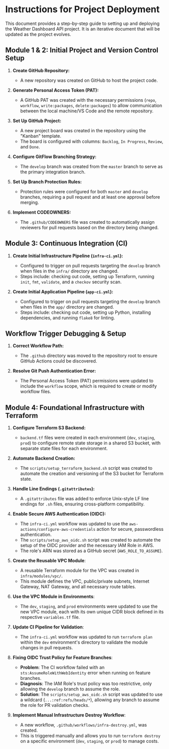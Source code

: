 # Instructions for Project Deployment

This document provides a step-by-step guide to setting up and deploying the Weather Dashboard API project. It is an iterative document that will be updated as the project evolves.

## Module 1 & 2: Initial Project and Version Control Setup

1.  **Create GitHub Repository:**
    *   A new repository was created on GitHub to host the project code.

2.  **Generate Personal Access Token (PAT):**
    *   A GitHub PAT was created with the necessary permissions (`repo`, `workflow`, `write:packages`, `delete:packages`) to allow communication between the local machine/VS Code and the remote repository.

3.  **Set Up GitHub Project:**
    *   A new project board was created in the repository using the "Kanban" template.
    *   The board is configured with columns: `Backlog`, `In Progress`, `Review`, and `Done`.

4.  **Configure GitFlow Branching Strategy:**
    *   The `develop` branch was created from the `master` branch to serve as the primary integration branch.

5.  **Set Up Branch Protection Rules:**
    *   Protection rules were configured for both `master` and `develop` branches, requiring a pull request and at least one approval before merging.

6.  **Implement CODEOWNERS:**
    *   The `.github/CODEOWNERS` file was created to automatically assign reviewers for pull requests based on the directory being changed.

## Module 3: Continuous Integration (CI)

1.  **Create Initial Infrastructure Pipeline (`infra-ci.yml`):**
    *   Configured to trigger on pull requests targeting the `develop` branch when files in the `infra/` directory are changed.
    *   Steps include: checking out code, setting up Terraform, running `init`, `fmt`, `validate`, and a `checkov` security scan.

2.  **Create Initial Application Pipeline (`app-ci.yml`):**
    *   Configured to trigger on pull requests targeting the `develop` branch when files in the `app/` directory are changed.
    *   Steps include: checking out code, setting up Python, installing dependencies, and running `flake8` for linting.

## Workflow Trigger Debugging & Setup

1.  **Correct Workflow Path:**
    *   The `.github` directory was moved to the repository root to ensure GitHub Actions could be discovered.

2.  **Resolve Git Push Authentication Error:**
    *   The Personal Access Token (PAT) permissions were updated to include the `workflow` scope, which is required to create or modify workflow files.

## Module 4: Foundational Infrastructure with Terraform

1.  **Configure Terraform S3 Backend:**
    *   `backend.tf` files were created in each environment (`dev`, `staging`, `prod`) to configure remote state storage in a shared S3 bucket, with separate state files for each environment.

2.  **Automate Backend Creation:**
    *   The `scripts/setup_terraform_backend.sh` script was created to automate the creation and versioning of the S3 bucket for Terraform state.

3.  **Handle Line Endings (`.gitattributes`):**
    *   A `.gitattributes` file was added to enforce Unix-style LF line endings for `.sh` files, ensuring cross-platform compatibility.

4.  **Enable Secure AWS Authentication (OIDC):**
    *   The `infra-ci.yml` workflow was updated to use the `aws-actions/configure-aws-credentials` action for secure, passwordless authentication.
    *   The `scripts/setup_aws_oidc.sh` script was created to automate the setup of the OIDC provider and the necessary IAM Role in AWS.
    *   The role's ARN was stored as a GitHub secret (`AWS_ROLE_TO_ASSUME`).

5.  **Create the Reusable VPC Module**:
    *   A reusable Terraform module for the VPC was created in `infra/modules/vpc/`.
    *   This module defines the VPC, public/private subnets, Internet Gateway, NAT Gateway, and all necessary route tables.

6.  **Use the VPC Module in Environments**:
    *   The `dev`, `staging`, and `prod` environments were updated to use the new VPC module, each with its own unique CIDR block defined in its respective `variables.tf` file.

7.  **Update CI Pipeline for Validation**:
    *   The `infra-ci.yml` workflow was updated to run `terraform plan` within the `dev` environment's directory to validate the module changes in pull requests.

8.  **Fixing OIDC Trust Policy for Feature Branches**:
    *   **Problem**: The CI workflow failed with an `sts:AssumeRoleWithWebIdentity` error when running on feature branches.
    *   **Diagnosis**: The IAM Role's trust policy was too restrictive, only allowing the `develop` branch to assume the role.
    *   **Solution**: The `scripts/setup_aws_oidc.sh` script was updated to use a wildcard (`...:ref:refs/heads/*`), allowing any branch to assume the role for PR validation checks.

9.  **Implement Manual Infrastructure Destroy Workflow**:
    *   A new workflow, `.github/workflows/infra-destroy.yml`, was created.
    *   This is triggered manually and allows you to run `terraform destroy` on a specific environment (`dev`, `staging`, or `prod`) to manage costs.